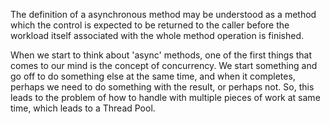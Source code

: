 ﻿The definition of a asynchronous method may be understood as a method which the control is expected to
be returned to the caller before the workload itself associated with the whole method operation is finished. 

When we start to think about 'async' methods, one of the first things that comes to our mind is the concept of concurrency.
We start something and go off to do something else at the same time, and when it completes, perhaps we need to do something with the result, or perhaps not.
So, this leads to the problem of how to handle with multiple pieces of work at same time, which leads to a Thread Pool.